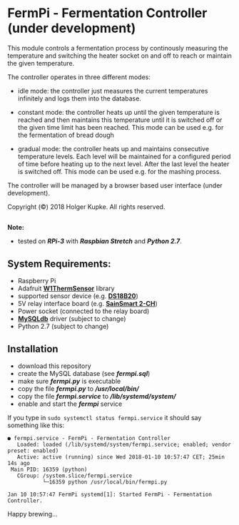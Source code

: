 # FermPi  - Fermentation Controller (under development)

This module controls a fermentation process by continously
measuring the temperature and switching the heater socket
on and off to reach or maintain the given temperature.

The controller operates in three different modes:

  - idle mode: the controller just measures the
    current temperatures infinitely and logs them into
    the database.

  - constant mode: the controller heats up until the
    given temperature is reached and then maintains this
    temperature until it is switched off or the given
    time limit has been reached. This mode can be used
    e.g. for the fermentation of bread dough

  - gradual mode: the controller heats up and maintains
    consecutive temperature levels. Each level will be
    maintained for a configured period of time before
    heating up to the next level. After the last level
    the heater is switched off. This mode can be used
    e.g. for the mashing process.

The controller will be managed by a browser based
user interface (under development).

Copyright (©) 2018 Holger Kupke. All rights reserved.

##
**Note:**
 * tested on ***RPi-3*** with ***Raspbian Stretch*** and ***Python 2.7***.
##

## System Requirements:
 * Raspberry Pi
 * Adafruit **[W1ThermSensor](https://github.com/timofurrer/w1thermsensor)** library
 * supported sensor device (e.g. **[DS18B20](https://www.ebay.de/itm/DS18B20-Waterproof-Digital-Sensor-Thermal-Probe-Temperature-Thermometer-Arduino-/111431573979)**)
 * 5V relay interface board (e.g. **[SainSmart 2-CH](https://www.ebay.de/i/221441539498?chn=ps)**)
 * Power socket (connected to the relay board)
 * **[MySQLdb](https://sourceforge.net/projects/mysql-python/)** driver (subject to change)
 * Python 2.7 (subject to change)
 
 ## Installation
  * download this repository
  * create the MySQL database (see ***fermpi.sql***)
  * make sure ***fermpi.py*** is executable
  * copy the file ***fermpi.py*** to ***/usr/local/bin/***
  * copy the file ***fermpi.service*** to ***/lib/systemd/system/***
  * enable and start the ***fermpi*** service 

If you type in ```sudo systemctl status fermpi.service``` it should say something like this:
```
● fermpi.service - FermPi - Fermentation Controller
   Loaded: loaded (/lib/systemd/system/fermpi.service; enabled; vendor preset: enabled)
   Active: active (running) since Wed 2018-01-10 10:57:47 CET; 25min 14s ago
 Main PID: 16359 (python)
   CGroup: /system.slice/fermpi.service
           └─16359 python /usr/local/bin/fermpi.py

Jan 10 10:57:47 FermPi systemd[1]: Started FermPi - Fermentation Controller.
```

Happy brewing...

